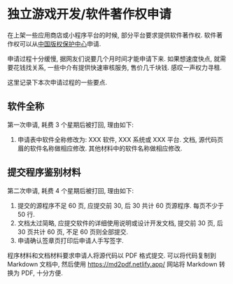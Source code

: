 # 独立游戏开发/软件著作权申请

在上架一些应用商店或小程序平台的时候, 部分平台要求提供软件著作权. 软件著作权可以从[中国版权保护中心](https://www.ccopyright.com.cn/index.php)申请.

申请过程十分缓慢, 据网友们说要几个月时间才能申请下来. 如果想速度快点, 就需要花钱找关系, 一些中介有提供快速审核服务, 售价几千块钱. 感叹一声权力寻租.

这里记录下本次申请过程的一些要点.

## 软件全称

第一次申请, 耗费 3 个星期后被打回, 理由如下:

1. 申请表中软件全称修改为: XXX 软件, XXX 系统或 XXX 平台. 文档, 源代码页眉的软件名称做相应修改. 其他材料中的软件名称做相应修改.

## 提交程序鉴别材料

第二次申请, 耗费 4 个星期后被打回, 理由如下:

1. 提交的源程序不足 60 页, 应提交前 30, 后 30 共计 60 页源程序. 每页不少于 50 行.
2. 文档太过简略, 应提交软件的详细使用说明或设计开发文档, 提交前 30 页, 后 30 页共计 60 页, 不足 60 页则全部提交.
3. 申请确认签章页打印后申请人手写签字.

程序材料和文档材料要求申请人将源代码以 PDF 格式提交. 可以将代码复制到 Markdown 文档中, 然后使用 <https://md2pdf.netlify.app/> 网站将 Markdown 转换为 PDF, 十分方便.
